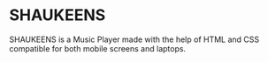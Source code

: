 # SHAUKEENS
SHAUKEENS is a Music Player made with the help of HTML and CSS compatible for both mobile screens and laptops.
